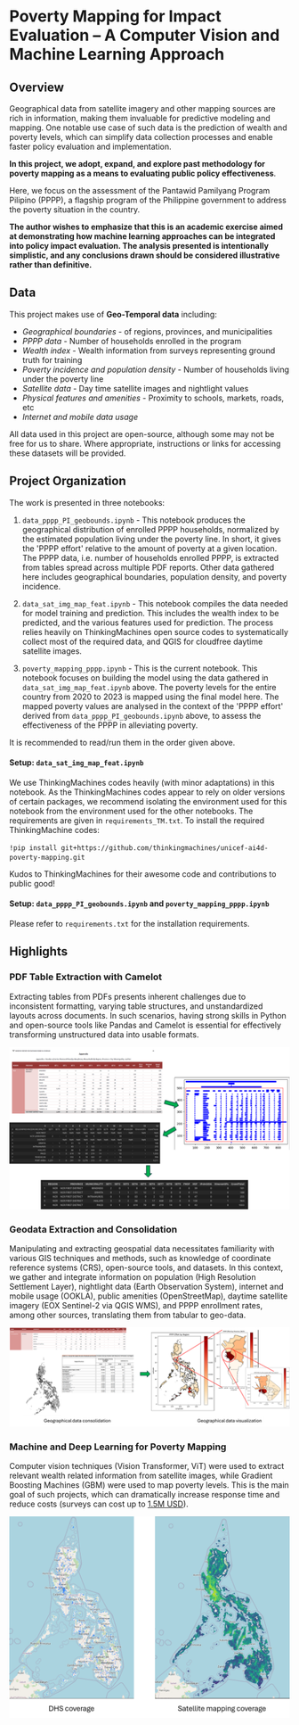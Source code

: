 # Poverty Mapping for Impact Evaluation &ndash; A Computer Vision and Machine Learning Approach

## Overview
Geographical data from satellite imagery and other mapping sources are rich in information, making them invaluable for predictive modeling and mapping. One notable use case of such data is the prediction of wealth and poverty levels, which can simplify data collection processes and enable faster policy evaluation and implementation.

__In this project, we adopt, expand, and explore past methodology for poverty mapping as a means to evaluating public policy effectiveness__.

Here, we focus on the assessment of the Pantawid Pamilyang Program Pilipino (PPPP), a flagship program of the Philippine government to address the poverty situation in the country.

__The author wishes to emphasize that this is an academic exercise aimed at demonstrating how machine learning approaches can be integrated into policy impact evaluation. The analysis presented is intentionally simplistic, and any conclusions drawn should be considered illustrative rather than definitive.__

## Data
This project makes use of __Geo-Temporal data__ including:
- _Geographical boundaries_ - of regions, provinces, and municipalities
- _PPPP data_ - Number of households enrolled in the program
- _Wealth index_ - Wealth information from surveys representing ground truth for training
- _Poverty incidence and population density_ - Number of households living under the poverty line
- _Satellite data_ - Day time satellite images and nightlight values
- _Physical features and amenities_ - Proximity to schools, markets, roads, etc
- _Internet and mobile data usage_
    
All data used in this project are open-source, although some may not be free for us to share. Where appropriate, instructions or links for accessing these datasets will be provided.

## Project Organization
The work is presented in three notebooks:

1. `data_pppp_PI_geobounds.ipynb` - This notebook produces the geographical distribution of enrolled PPPP households, normalized by the estimated population living under the poverty line. In short, it gives the 'PPPP effort' relative to the amount of poverty at a given location. The PPPP data, i.e. number of households enrolled PPPP, is extracted from tables spread across multiple PDF reports. Other data gathered here includes geographical boundaries, population density, and poverty incidence.

2. `data_sat_img_map_feat.ipynb` - This notebook compiles the data needed for model training and prediction. This includes the wealth index to be predicted, and the various features used for prediction. The process relies heavily on ThinkingMachines open source codes to systematically collect most of the required data, and QGIS for cloudfree daytime satellite images.

3. `poverty_mapping_pppp.ipynb` - This is the current notebook. This notebook focuses on building the model using the data gathered in `data_sat_img_map_feat.ipynb` above. The poverty levels for the entire country from 2020 to 2023 is mapped using the final model here. The mapped poverty values are analysed in the context of the 'PPPP effort' derived from `data_pppp_PI_geobounds.ipynb` above, to assess the effectiveness of the PPPP in alleviating poverty.

It is recommended to read/run them in the order given above.

#### Setup: `data_sat_img_map_feat.ipynb`

We use ThinkingMachines codes heavily (with minor adaptations) in this notebook. As the ThinkingMachines codes appear to rely on older versions of certain packages, we recommend isolating the environment used for this notebook from the environment used for the other notebooks. The requirements are given in `requirements_TM.txt`. To install the required ThinkingMachine codes:

`!pip install git+https://github.com/thinkingmachines/unicef-ai4d-poverty-mapping.git`

Kudos to ThinkingMachines for their awesome code and contributions to public good!

#### Setup: `data_pppp_PI_geobounds.ipynb` and `poverty_mapping_pppp.ipynb`

Please refer to `requirements.txt` for the installation requirements.

## Highlights

### PDF Table Extraction with Camelot
Extracting tables from PDFs presents inherent challenges due to inconsistent formatting, varying table structures, and unstandardized layouts across documents. In such scenarios, having strong skills in Python and open-source tools like Pandas and Camelot is essential for effectively transforming unstructured data into usable formats.

![PDF Table Extraction](assets/pdf_table_illustration.png)

### Geodata Extraction and Consolidation
Manipulating and extracting geospatial data necessitates familiarity with various GIS techniques and methods, such as knowledge of coordinate reference systems (CRS), open-source tools, and datasets. In this context, we gather and integrate information on population (High Resolution Settlement Layer), nightlight data (Earth Observation System), internet and mobile usage (OOKLA), public amenities (OpenStreetMap), daytime satellite imagery (EOX Sentinel-2 via QGIS WMS), and PPPP enrollment rates, among other sources, translating them from tabular to geo-data.

![Geodata consolidation and visualization](assets/geoata_consolidation_visualization.png)

### Machine and Deep Learning for Poverty Mapping
Computer vision techniques (Vision Transformer, ViT) were used to extract relevant wealth related information from satellite images, while Gradient Boosting Machines (GBM) were used to map poverty levels. This is the main goal of such projects, which can dramatically increase response time and reduce costs (surveys can cost up to [1.5M USD](https://aiforsocialgood.github.io/icml2019/accepted/track1/pdfs/7_aisg_icml2019.pdf)).

![Poverty Mapping Coverage Comparison](assets/poverty_mapping_illustration.png)